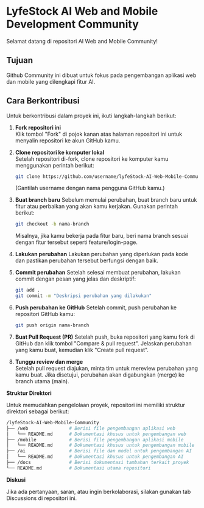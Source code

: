 # LyfeStock AI Web and Mobile Development Community
Selamat datang di repositori AI Web and Mobile Community!

## Tujuan
Github Community ini dibuat untuk fokus pada pengembangan aplikasi web dan mobile yang dilengkapi fitur AI.

## Cara Berkontribusi
Untuk berkontribusi dalam proyek ini, ikuti langkah-langkah berikut:

1. **Fork repositori ini**  
   Klik tombol "Fork" di pojok kanan atas halaman repositori ini untuk menyalin repositori ke akun GitHub kamu.

2. **Clone repositori ke komputer lokal**  
   Setelah repositori di-fork, clone repositori ke komputer kamu menggunakan perintah berikut:
   ```bash
   git clone https://github.com/username/lyfeStock-AI-Web-Mobile-Community.git
    ```
    (Gantilah username dengan nama pengguna GitHub kamu.)
 

3. **Buat branch baru**
   Sebelum memulai perubahan, buat branch baru untuk fitur atau perbaikan yang akan kamu kerjakan. Gunakan perintah berikut:
   ```bash
   git checkout -b nama-branch
   ```
   Misalnya, jika kamu bekerja pada fitur baru, beri nama branch sesuai dengan fitur tersebut seperti feature/login-page.


4. **Lakukan perubahan**
  Lakukan perubahan yang diperlukan pada kode dan pastikan perubahan tersebut berfungsi dengan baik.

5. **Commit perubahan**
   Setelah selesai membuat perubahan, lakukan commit dengan pesan yang jelas dan deskriptif:
   ```bash
   git add .
   git commit -m "Deskripsi perubahan yang dilakukan"
   ```

6. **Push perubahan ke GitHub**
   Setelah commit, push perubahan ke repositori GitHub kamu:
   ```bash
   git push origin nama-branch
   ```

7. **Buat Pull Request (PR)**
   Setelah push, buka repositori yang kamu fork di GitHub dan klik tombol "Compare & pull request". Jelaskan perubahan yang kamu buat,     kemudian klik "Create pull request".

9. **Tunggu review dan merge**   
   Setelah pull request diajukan, minta tim untuk mereview perubahan yang kamu buat. Jika disetujui, perubahan akan digabungkan (merge)    ke branch utama (main).


**Struktur Direktori**

  Untuk memudahkan pengelolaan proyek, repositori ini memiliki struktur direktori sebagai berikut:

```bash
/lyfeStock-AI-Web-Mobile-Community
├── /web               # Berisi file pengembangan aplikasi web
│   └── README.md      # Dokumentasi khusus untuk pengembangan web
├── /mobile            # Berisi file pengembangan aplikasi mobile
│   └── README.md      # Dokumentasi khusus untuk pengembangan mobile
├── /ai                # Berisi file dan model untuk pengembangan AI
│   └── README.md      # Dokumentasi khusus untuk pengembangan AI
├── /docs              # Berisi dokumentasi tambahan terkait proyek
└── README.md          # Dokumentasi utama repositori
```

**Diskusi**

  Jika ada pertanyaan, saran, atau ingin berkolaborasi, silakan gunakan tab Discussions di repositori ini.
